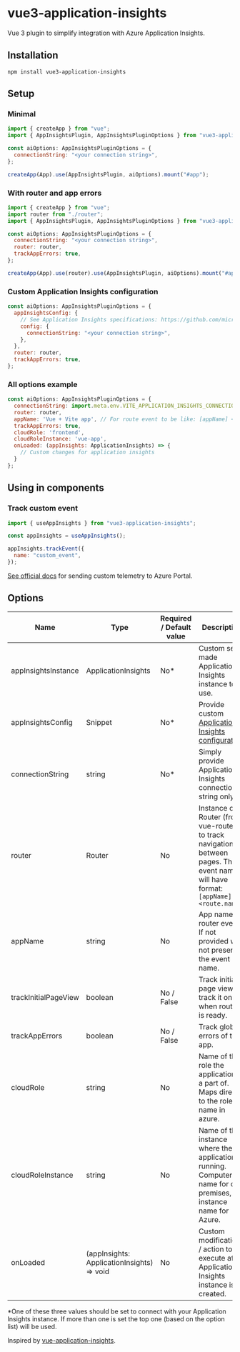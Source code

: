 # vue3-application-insights

Vue 3 plugin to simplify integration with Azure Application Insights.


## Installation

```console
npm install vue3-application-insights
```


## Setup

### Minimal
```js
import { createApp } from "vue";
import { AppInsightsPlugin, AppInsightsPluginOptions } from "vue3-application-insights";

const aiOptions: AppInsightsPluginOptions = {
  connectionString: "<your connection string>",
};

createApp(App).use(AppInsightsPlugin, aiOptions).mount("#app");
```

### With router and app errors
```js
import { createApp } from "vue";
import router from "./router";
import { AppInsightsPlugin, AppInsightsPluginOptions } from "vue3-application-insights";

const aiOptions: AppInsightsPluginOptions = {
  connectionString: "<your connection string>",
  router: router,
  trackAppErrors: true,
};

createApp(App).use(router).use(AppInsightsPlugin, aiOptions).mount("#app");
```

### Custom Application Insights configuration
```js
const aiOptions: AppInsightsPluginOptions = {
  appInsightsConfig: {
    // See Application Insights specifications: https://github.com/microsoft/ApplicationInsights-JS#configuration
    config: {
      connectionString: "<your connection string>",
    },
  },
  router: router,
  trackAppErrors: true,
};
```

### All options example
```js
const aiOptions: AppInsightsPluginOptions = {
  connectionString: import.meta.env.VITE_APPLICATION_INSIGHTS_CONNECTION_STRING, // Get value from .env file
  router: router,
  appName: 'Vue + Vite app', // For route event to be like: [appName] <route.name>
  trackAppErrors: true,
  cloudRole: 'frontend',
  cloudRoleInstance: 'vue-app',
  onLoaded: (appInsights: ApplicationInsights) => {
    // Custom changes for application insights
  }
};
```


## Using in components

### Track custom event

```js
import { useAppInsights } from "vue3-application-insights";

const appInsights = useAppInsights();

appInsights.trackEvent({
  name: "custom_event",
});
```
[See official docs](https://github.com/microsoft/ApplicationInsights-JS#sending-telemetry-to-the-azure-portal) for sending custom telemetry to Azure Portal.


## Options

| Name                 | Type                                       | Required / Default value | Description                                                                                                                       |
|----------------------|--------------------------------------------|--------------------------|-----------------------------------------------------------------------------------------------------------------------------------|
| appInsightsInstance  | ApplicationInsights                        | No*                      | Custom self made Application Insights instance to use.                                                                            |
| appInsightsConfig    | Snippet                                    | No*                      | Provide custom [Application Insights configuration](https://github.com/microsoft/ApplicationInsights-JS#configuration).           |
| connectionString     | string                                     | No*                      | Simply provide Application Insights connection string only.                                                                       |
| router               | Router                                     | No                       | Instance of Router (from vue-router) to track navigation between pages. The event name will have format: `[appName] <route.name>` |
| appName              | string                                     | No                       | App name for router events. If not provided will not present in the event name.                                                   |
| trackInitialPageView | boolean                                    | No / False               | Track initial page view or track it only when router is ready.                                                                    |
| trackAppErrors       | boolean                                    | No / False               | Track global errors of the app.                                                                                                   |
| cloudRole            | string                                     | No                       | Name of the role the application is a part of. Maps directly to the role name in azure.                                           |
| cloudRoleInstance    | string                                     | No                       | Name of the instance where the application is running. Computer name for on-premises, instance name for Azure.                    |
| onLoaded             | (appInsights: ApplicationInsights) => void | No                       | Custom modifications / action to execute after Application Insights instance is created.                                          |

*One of these three values should be set to connect with your Application Insights instance. 
If more than one is set the top one (based on the option list) will be used.


Inspired by [vue-application-insights](https://github.com/latelierco/vue-application-insights).
